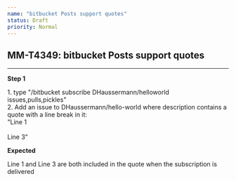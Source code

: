 ```yaml
---
name: "bitbucket Posts support quotes"
status: Draft
priority: Normal
---
```


## MM-T4349: bitbucket Posts support quotes

---

**Step 1**

1\. type "/bitbucket subscribe DHaussermann/helloworld issues,pulls,pickles"\
2\. Add an issue to DHaussermann/hello-world where description contains a quote with a line break in it:\
"Line 1\
\
Line 3"

**Expected**

Line 1 and Line 3 are both included in the quote when the subscription is delivered
